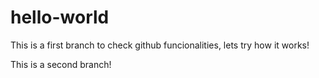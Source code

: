 # hello-world

This is a first branch to check github funcionalities, lets try how it works!

This is a second branch!
